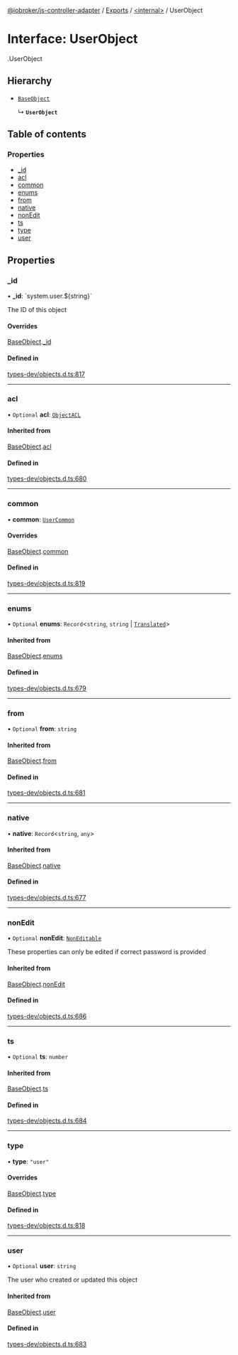 [@iobroker/js-controller-adapter](../README.md) / [Exports](../modules.md) / [<internal\>](../modules/internal_.md) / UserObject

# Interface: UserObject

[<internal>](../modules/internal_.md).UserObject

## Hierarchy

- [`BaseObject`](internal_.BaseObject.md)

  ↳ **`UserObject`**

## Table of contents

### Properties

- [\_id](internal_.UserObject.md#_id)
- [acl](internal_.UserObject.md#acl)
- [common](internal_.UserObject.md#common)
- [enums](internal_.UserObject.md#enums)
- [from](internal_.UserObject.md#from)
- [native](internal_.UserObject.md#native)
- [nonEdit](internal_.UserObject.md#nonedit)
- [ts](internal_.UserObject.md#ts)
- [type](internal_.UserObject.md#type)
- [user](internal_.UserObject.md#user)

## Properties

### \_id

• **\_id**: \`system.user.${string}\`

The ID of this object

#### Overrides

[BaseObject](internal_.BaseObject.md).[_id](internal_.BaseObject.md#_id)

#### Defined in

[types-dev/objects.d.ts:817](https://github.com/ioBroker/ioBroker.js-controller/blob/5b321f38/packages/types-dev/objects.d.ts#L817)

___

### acl

• `Optional` **acl**: [`ObjectACL`](internal_.ObjectACL.md)

#### Inherited from

[BaseObject](internal_.BaseObject.md).[acl](internal_.BaseObject.md#acl)

#### Defined in

[types-dev/objects.d.ts:680](https://github.com/ioBroker/ioBroker.js-controller/blob/5b321f38/packages/types-dev/objects.d.ts#L680)

___

### common

• **common**: [`UserCommon`](internal_.UserCommon.md)

#### Overrides

[BaseObject](internal_.BaseObject.md).[common](internal_.BaseObject.md#common)

#### Defined in

[types-dev/objects.d.ts:819](https://github.com/ioBroker/ioBroker.js-controller/blob/5b321f38/packages/types-dev/objects.d.ts#L819)

___

### enums

• `Optional` **enums**: `Record`<`string`, `string` \| [`Translated`](../modules/internal_.md#translated)\>

#### Inherited from

[BaseObject](internal_.BaseObject.md).[enums](internal_.BaseObject.md#enums)

#### Defined in

[types-dev/objects.d.ts:679](https://github.com/ioBroker/ioBroker.js-controller/blob/5b321f38/packages/types-dev/objects.d.ts#L679)

___

### from

• `Optional` **from**: `string`

#### Inherited from

[BaseObject](internal_.BaseObject.md).[from](internal_.BaseObject.md#from)

#### Defined in

[types-dev/objects.d.ts:681](https://github.com/ioBroker/ioBroker.js-controller/blob/5b321f38/packages/types-dev/objects.d.ts#L681)

___

### native

• **native**: `Record`<`string`, `any`\>

#### Inherited from

[BaseObject](internal_.BaseObject.md).[native](internal_.BaseObject.md#native)

#### Defined in

[types-dev/objects.d.ts:677](https://github.com/ioBroker/ioBroker.js-controller/blob/5b321f38/packages/types-dev/objects.d.ts#L677)

___

### nonEdit

• `Optional` **nonEdit**: [`NonEditable`](internal_.NonEditable.md)

These properties can only be edited if correct password is provided

#### Inherited from

[BaseObject](internal_.BaseObject.md).[nonEdit](internal_.BaseObject.md#nonedit)

#### Defined in

[types-dev/objects.d.ts:686](https://github.com/ioBroker/ioBroker.js-controller/blob/5b321f38/packages/types-dev/objects.d.ts#L686)

___

### ts

• `Optional` **ts**: `number`

#### Inherited from

[BaseObject](internal_.BaseObject.md).[ts](internal_.BaseObject.md#ts)

#### Defined in

[types-dev/objects.d.ts:684](https://github.com/ioBroker/ioBroker.js-controller/blob/5b321f38/packages/types-dev/objects.d.ts#L684)

___

### type

• **type**: ``"user"``

#### Overrides

[BaseObject](internal_.BaseObject.md).[type](internal_.BaseObject.md#type)

#### Defined in

[types-dev/objects.d.ts:818](https://github.com/ioBroker/ioBroker.js-controller/blob/5b321f38/packages/types-dev/objects.d.ts#L818)

___

### user

• `Optional` **user**: `string`

The user who created or updated this object

#### Inherited from

[BaseObject](internal_.BaseObject.md).[user](internal_.BaseObject.md#user)

#### Defined in

[types-dev/objects.d.ts:683](https://github.com/ioBroker/ioBroker.js-controller/blob/5b321f38/packages/types-dev/objects.d.ts#L683)
